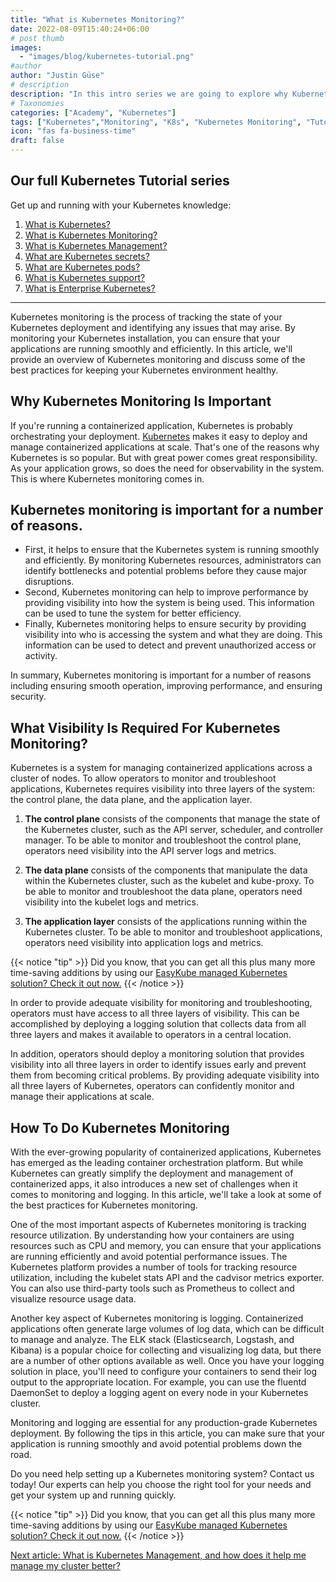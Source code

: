 ```yaml
---
title: "What is Kubernetes Monitoring?"
date: 2022-08-09T15:40:24+06:00
# post thumb
images:
  - "images/blog/kubernetes-tutorial.png"
#author
author: "Justin Güse"
# description
description: "In this intro series we are going to explore why Kubernetes monitoring is important, will increase uptime, and reduce errors in your Kubernetes Deployment."
# Taxonomies
categories: ["Academy", "Kubernetes"]
tags: ["Kubernetes","Monitoring", "K8s", "Kubernetes Monitoring", "Tutorial"]
icon: "fas fa-business-time"
draft: false
---
```


## Our full Kubernetes Tutorial series

Get up and running with your Kubernetes knowledge:

1. [What is Kubernetes?](/blog/what-is-kubernetes/)
2. [What is Kubernetes Monitoring?](/blog/what-is-kubernetes-monitoring/)
3. [What is Kubernetes Management?](/blog/what-is-kubernetes-management/)
4. [What are Kubernetes secrets?](/blog/what-are-kubernetes-secrets/)
5. [What are Kubernetes pods?](/blog/what-are-kubernetes-pods/)
6. [What is Kubernetes support?](/blog/what-is-kubernetes-support/)
7. [What is Enterprise Kubernetes?](/blog/what-is-enterprise-kubernetes/)

---

Kubernetes monitoring is the process of tracking the state of your Kubernetes deployment and identifying any issues that may arise. By monitoring your Kubernetes installation, you can ensure that your applications are running smoothly and efficiently. In this article, we'll provide an overview of Kubernetes monitoring and discuss some of the best practices for keeping your Kubernetes environment healthy.

## Why Kubernetes Monitoring Is Important

If you're running a containerized application, Kubernetes is probably orchestrating your deployment. [Kubernetes](https://easycloudhost.de/blog/what-is-kubernetes/) makes it easy to deploy and manage containerized applications at scale. That's one of the reasons why Kubernetes is so popular. But with great power comes great responsibility. As your application grows, so does the need for observability in the system. This is where Kubernetes monitoring comes in.

## Kubernetes monitoring is important for a number of reasons.

- First, it helps to ensure that the Kubernetes system is running smoothly and efficiently. By monitoring Kubernetes resources, administrators can identify bottlenecks and potential problems before they cause major disruptions.
- Second, Kubernetes monitoring can help to improve performance by providing visibility into how the system is being used. This information can be used to tune the system for better efficiency.
- Finally, Kubernetes monitoring helps to ensure security by providing visibility into who is accessing the system and what they are doing. This information can be used to detect and prevent unauthorized access or activity.

In summary, Kubernetes monitoring is important for a number of reasons including ensuring smooth operation, improving performance, and ensuring security.


## What Visibility Is Required For Kubernetes Monitoring?

Kubernetes is a system for managing containerized applications across a cluster of nodes. To allow operators to monitor and troubleshoot applications, Kubernetes requires visibility into three layers of the system: the control plane, the data plane, and the application layer.

1. **The control plane** consists of the components that manage the state of the Kubernetes cluster, such as the API server, scheduler, and controller manager. To be able to monitor and troubleshoot the control plane, operators need visibility into the API server logs and metrics.

1. **The data plane** consists of the components that manipulate the data within the Kubernetes cluster, such as the kubelet and kube-proxy. To be able to monitor and troubleshoot the data plane, operators need visibility into the kubelet logs and metrics.

1. **The application layer** consists of the applications running within the Kubernetes cluster. To be able to monitor and troubleshoot applications, operators need visibility into application logs and metrics.

{{< notice "tip" >}}
  Did you know, that you can get all this plus many more time-saving additions by using our [EasyKube managed Kubernetes solution? Check it out now.](/services/easykube)
{{< /notice >}}

In order to provide adequate visibility for monitoring and troubleshooting, operators must have access to all three layers of visibility. This can be accomplished by deploying a logging solution that collects data from all three layers and makes it available to operators in a central location.

In addition, operators should deploy a monitoring solution that provides visibility into all three layers in order to identify issues early and prevent them from becoming critical problems. By providing adequate visibility into all three layers of Kubernetes, operators can confidently monitor and manage their applications at scale.

## How To Do Kubernetes Monitoring

With the ever-growing popularity of containerized applications, Kubernetes has emerged as the leading container orchestration platform. But while Kubernetes can greatly simplify the deployment and management of containerized apps, it also introduces a new set of challenges when it comes to monitoring and logging. In this article, we'll take a look at some of the best practices for Kubernetes monitoring.

One of the most important aspects of Kubernetes monitoring is tracking resource utilization. By understanding how your containers are using resources such as CPU and memory, you can ensure that your applications are running efficiently and avoid potential performance issues. The Kubernetes platform provides a number of tools for tracking resource utilization, including the kubelet stats API and the cadvisor metrics exporter. You can also use third-party tools such as Prometheus to collect and visualize resource usage data.

Another key aspect of Kubernetes monitoring is logging. Containerized applications often generate large volumes of log data, which can be difficult to manage and analyze. The ELK stack (Elasticsearch, Logstash, and Kibana) is a popular choice for collecting and visualizing log data, but there are a number of other options available as well. Once you have your logging solution in place, you'll need to configure your containers to send their log output to the appropriate location. For example, you can use the fluentd DaemonSet to deploy a logging agent on every node in your Kubernetes cluster.

Monitoring and logging are essential for any production-grade Kubernetes deployment. By following the tips in this article, you can make sure that your application is running smoothly and avoid potential problems down the road.

Do you need help setting up a Kubernetes monitoring system? Contact us today! Our experts can help you choose the right tool for your needs and get your system up and running quickly.


{{< notice "tip" >}}
  Did you know, that you can get all this plus many more time-saving additions by using our [EasyKube managed Kubernetes solution? Check it out now.](/services/easykube)
{{< /notice >}}

[Next article: What is Kubernetes Management, and how does it help me manage my cluster better?](/blog/what-is-kubernetes-management/)